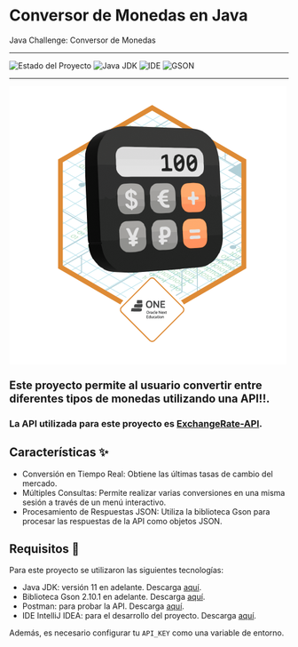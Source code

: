 # Conversor de Monedas en Java
Java Challenge: Conversor de Monedas
___

![Estado del Proyecto](https://img.shields.io/badge/ESTADO-EN_DESARROLLO-green)
![Java JDK](https://img.shields.io/badge/Java_JDK-v17.0-blue)
![IDE](https://img.shields.io/badge/IDE-Intellij_IDEA-blue)
![GSON](https://img.shields.io/badge/GSON-V2.11.0-blue)
___
![GRÁFICA](https://github.com/Yherall/JavaDesafio-ConversorDeMonedas/blob/main/img/Insignia%20Challenge%202%20Conversor%20de%20Monedas%20Java.png)
### <span style="font-size:larger;">Este proyecto permite al usuario convertir entre diferentes tipos de monedas utilizando una API!!.

### La API utilizada para este proyecto es  [ExchangeRate-API](https://www.exchangerate-api.com/).
</span>

## Características ✨

- Conversión en Tiempo Real: Obtiene las últimas tasas de cambio del mercado.
- Múltiples Consultas: Permite realizar varias conversiones en una misma sesión a través de un menú interactivo.
- Procesamiento de Respuestas JSON: Utiliza la biblioteca Gson para procesar las respuestas de la API como objetos JSON.

## Requisitos 🚀

Para este proyecto se utilizaron las siguientes tecnologías:

- Java JDK: versión 11 en adelante. Descarga [aquí](https://www.oracle.com/br/java/technologies/downloads/).
- Biblioteca Gson 2.10.1 en adelante. Descarga [aquí](https://search.maven.org/artifact/com.google.code.gson/gson).
- Postman: para probar la API. Descarga [aquí](https://www.postman.com/downloads/).
- IDE IntelliJ IDEA: para el desarrollo del proyecto. Descarga [aquí](https://www.jetbrains.com/pt-br/idea/download/?section=windows).

Además, es necesario configurar tu `API_KEY` como una variable de entorno.
